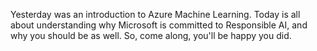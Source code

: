 Yesterday was an introduction to Azure Machine Learning. Today is all about understanding why Microsoft is committed to Responsible AI, and why you should be as well. So, come along, you'll be happy you did.